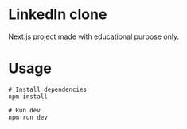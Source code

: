 # LinkedIn clone

Next.js project made with educational purpose only.

# Usage

```
# Install dependencies
npm install
```

```
# Run dev
npm run dev
```
